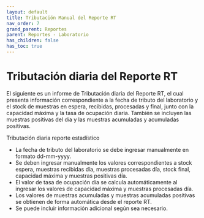 ```yaml
---
layout: default
title: Tributación Manual del Reporte RT
nav_order: 7
grand_parent: Reportes
parent: Reportes - Laboratorio
has_children: false
has_toc: true
---
```


# Tributación diaria del Reporte RT

El siguiente es un informe de Tributación diaria del Reporte RT, el cual presenta información correspondiente a la fecha de tributo del laboratorio y el stock de muestras en espera, recibidas, procesadas y final, junto con la capacidad máxima y la tasa de ocupación diaria. También se incluyen las muestras positivas del día y las muestras acumuladas y acumuladas positivas.

Tributación diaria reporte estadístico


*   La fecha de tributo del laboratorio se debe ingresar manualmente en formato dd-mm-yyyy.
*   Se deben ingresar manualmente los valores correspondientes a stock espera, muestras recibidas día, muestras procesadas día, stock final, capacidad máxima y muestras positivas día.
*   El valor de tasa de ocupación día se calcula automáticamente al ingresar los valores de capacidad máxima y muestras procesadas día.
*   Los valores de muestras acumuladas y muestras acumuladas positivas se obtienen de forma automática desde el reporte RT.
*   Se puede incluir información adicional según sea necesario.